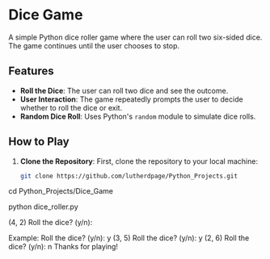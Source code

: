 # Dice Game

A simple Python dice roller game where the user can roll two six-sided dice. The game continues until the user chooses to stop.

## Features
- **Roll the Dice**: The user can roll two dice and see the outcome.
- **User Interaction**: The game repeatedly prompts the user to decide whether to roll the dice or exit.
- **Random Dice Roll**: Uses Python's `random` module to simulate dice rolls.

## How to Play

1. **Clone the Repository**:
   First, clone the repository to your local machine:
   ```bash
   git clone https://github.com/lutherdpage/Python_Projects.git


cd Python_Projects/Dice_Game


python dice_roller.py


(4, 2)
Roll the dice? (y/n):


Example: 
Roll the dice? (y/n): y
(3, 5)
Roll the dice? (y/n): y
(2, 6)
Roll the dice? (y/n): n
Thanks for playing!
